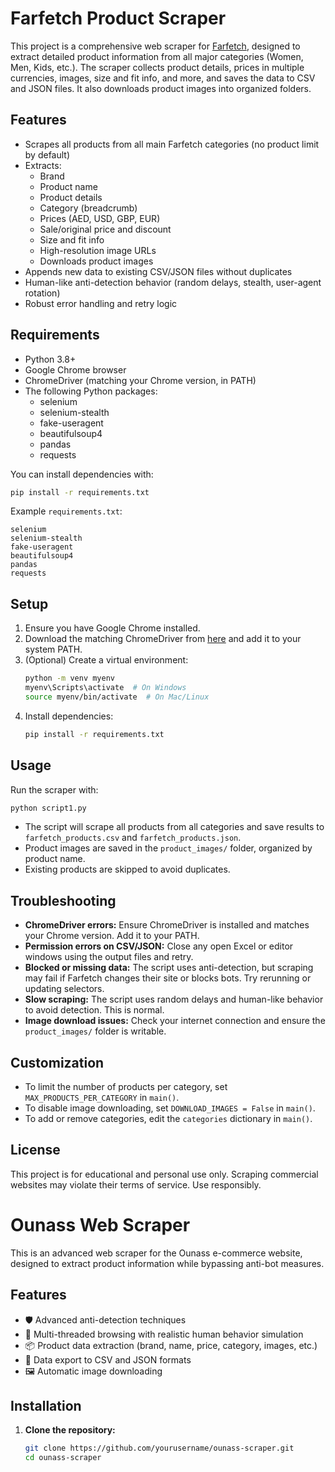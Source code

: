 # Farfetch Product Scraper

This project is a comprehensive web scraper for [Farfetch](https://www.farfetch.com/ae/), designed to extract detailed product information from all major categories (Women, Men, Kids, etc.). The scraper collects product details, prices in multiple currencies, images, size and fit info, and more, and saves the data to CSV and JSON files. It also downloads product images into organized folders.

## Features
- Scrapes all products from all main Farfetch categories (no product limit by default)
- Extracts:
  - Brand
  - Product name
  - Product details
  - Category (breadcrumb)
  - Prices (AED, USD, GBP, EUR)
  - Sale/original price and discount
  - Size and fit info
  - High-resolution image URLs
  - Downloads product images
- Appends new data to existing CSV/JSON files without duplicates
- Human-like anti-detection behavior (random delays, stealth, user-agent rotation)
- Robust error handling and retry logic

## Requirements
- Python 3.8+
- Google Chrome browser
- ChromeDriver (matching your Chrome version, in PATH)
- The following Python packages:
  - selenium
  - selenium-stealth
  - fake-useragent
  - beautifulsoup4
  - pandas
  - requests

You can install dependencies with:
```bash
pip install -r requirements.txt
```

Example `requirements.txt`:
```
selenium
selenium-stealth
fake-useragent
beautifulsoup4
pandas
requests
```

## Setup
1. Ensure you have Google Chrome installed.
2. Download the matching ChromeDriver from [here](https://chromedriver.chromium.org/downloads) and add it to your system PATH.
3. (Optional) Create a virtual environment:
   ```bash
   python -m venv myenv
   myenv\Scripts\activate  # On Windows
   source myenv/bin/activate  # On Mac/Linux
   ```
4. Install dependencies:
   ```bash
   pip install -r requirements.txt
   ```

## Usage
Run the scraper with:
```bash
python script1.py
```

- The script will scrape all products from all categories and save results to `farfetch_products.csv` and `farfetch_products.json`.
- Product images are saved in the `product_images/` folder, organized by product name.
- Existing products are skipped to avoid duplicates.

## Troubleshooting
- **ChromeDriver errors:** Ensure ChromeDriver is installed and matches your Chrome version. Add it to your PATH.
- **Permission errors on CSV/JSON:** Close any open Excel or editor windows using the output files and retry.
- **Blocked or missing data:** The script uses anti-detection, but scraping may fail if Farfetch changes their site or blocks bots. Try rerunning or updating selectors.
- **Slow scraping:** The script uses random delays and human-like behavior to avoid detection. This is normal.
- **Image download issues:** Check your internet connection and ensure the `product_images/` folder is writable.

## Customization
- To limit the number of products per category, set `MAX_PRODUCTS_PER_CATEGORY` in `main()`.
- To disable image downloading, set `DOWNLOAD_IMAGES = False` in `main()`.
- To add or remove categories, edit the `categories` dictionary in `main()`.

## License
This project is for educational and personal use only. Scraping commercial websites may violate their terms of service. Use responsibly. 


# Ounass Web Scraper

This is an advanced web scraper for the Ounass e-commerce website, designed to extract product information while bypassing anti-bot measures.

## Features

- 🛡️ Advanced anti-detection techniques
- 🚀 Multi-threaded browsing with realistic human behavior simulation
- 📦 Product data extraction (brand, name, price, category, images, etc.)
- 💾 Data export to CSV and JSON formats
- 🖼️ Automatic image downloading

## Installation

1. **Clone the repository:**
   ```bash
   git clone https://github.com/yourusername/ounass-scraper.git
   cd ounass-scraper